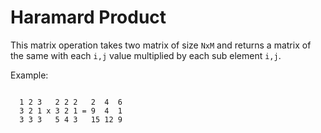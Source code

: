 # Haramard Product

This matrix operation takes two matrix of size `NxM` and returns a matrix 
of the same with each `i,j` value multiplied by each sub element `i,j`.

Example:
```
 
  1 2 3   2 2 2   2  4  6
  3 2 1 x 3 2 1 = 9  4  1
  3 3 3   5 4 3   15 12 9

```
